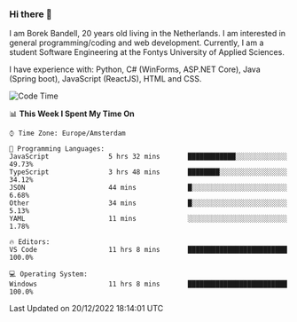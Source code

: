 ### Hi there 👋

I am Borek Bandell, 20 years old living in the Netherlands. I am interested in general programming/coding and web development. Currently, I am a student Software Engineering at the Fontys University of Applied Sciences.

I have experience with: Python, C# (WinForms, ASP.NET Core), Java (Spring boot), JavaScript (ReactJS), HTML and CSS.

<!--START_SECTION:waka-->
![Code Time](http://img.shields.io/badge/Code%20Time-323%20hrs%2035%20mins-blue)

📊 **This Week I Spent My Time On** 

```text
⌚︎ Time Zone: Europe/Amsterdam

💬 Programming Languages: 
JavaScript               5 hrs 32 mins       ████████████░░░░░░░░░░░░░   49.73% 
TypeScript               3 hrs 48 mins       ████████░░░░░░░░░░░░░░░░░   34.12% 
JSON                     44 mins             █░░░░░░░░░░░░░░░░░░░░░░░░   6.68% 
Other                    34 mins             █░░░░░░░░░░░░░░░░░░░░░░░░   5.13% 
YAML                     11 mins             ░░░░░░░░░░░░░░░░░░░░░░░░░   1.78%

🔥 Editors: 
VS Code                  11 hrs 8 mins       █████████████████████████   100.0%

💻 Operating System: 
Windows                  11 hrs 8 mins       █████████████████████████   100.0%

```


 Last Updated on 20/12/2022 18:14:01 UTC
<!--END_SECTION:waka-->

<!--**tcBorek2002/tcBorek2002** is a ✨ _special_ ✨ repository because its `README.md` (this file) appears on your GitHub profile.

Here are some ideas to get you started:

- 🔭 I’m currently working on ...
- 🌱 I’m currently learning ...
- 👯 I’m looking to collaborate on ...
- 🤔 I’m looking for help with ...
- 💬 Ask me about ...
- 📫 How to reach me: ...
- 😄 Pronouns: ...
- ⚡ Fun fact: ...
-->

